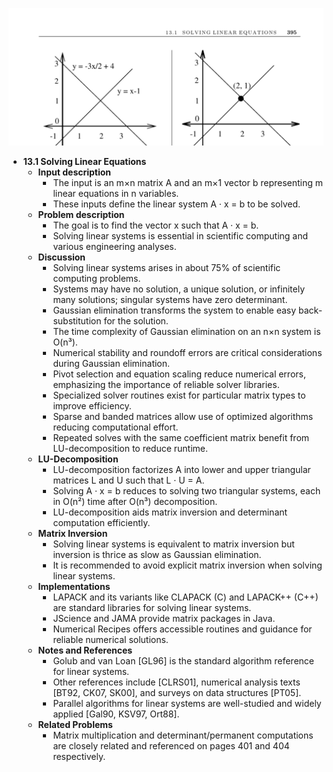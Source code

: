 ![ADM-ch13-linear-equations](ADM-ch13-linear-equations.best.png)

- **13.1 Solving Linear Equations**
  - **Input description**
    - The input is an m×n matrix A and an m×1 vector b representing m linear equations in n variables.
    - These inputs define the linear system A · x = b to be solved.
  - **Problem description**
    - The goal is to find the vector x such that A · x = b.
    - Solving linear systems is essential in scientific computing and various engineering analyses.
  - **Discussion**
    - Solving linear systems arises in about 75% of scientific computing problems.
    - Systems may have no solution, a unique solution, or infinitely many solutions; singular systems have zero determinant.
    - Gaussian elimination transforms the system to enable easy back-substitution for the solution.
    - The time complexity of Gaussian elimination on an n×n system is O(n³).
    - Numerical stability and roundoff errors are critical considerations during Gaussian elimination.
    - Pivot selection and equation scaling reduce numerical errors, emphasizing the importance of reliable solver libraries.
    - Specialized solver routines exist for particular matrix types to improve efficiency.
    - Sparse and banded matrices allow use of optimized algorithms reducing computational effort.
    - Repeated solves with the same coefficient matrix benefit from LU-decomposition to reduce runtime.
  - **LU-Decomposition**
    - LU-decomposition factorizes A into lower and upper triangular matrices L and U such that L · U = A.
    - Solving A · x = b reduces to solving two triangular systems, each in O(n²) time after O(n³) decomposition.
    - LU-decomposition aids matrix inversion and determinant computation efficiently.
  - **Matrix Inversion**
    - Solving linear systems is equivalent to matrix inversion but inversion is thrice as slow as Gaussian elimination.
    - It is recommended to avoid explicit matrix inversion when solving linear systems.
  - **Implementations**
    - LAPACK and its variants like CLAPACK (C) and LAPACK++ (C++) are standard libraries for solving linear systems.
    - JScience and JAMA provide matrix packages in Java.
    - Numerical Recipes offers accessible routines and guidance for reliable numerical solutions.
  - **Notes and References**
    - Golub and van Loan [GL96] is the standard algorithm reference for linear systems.
    - Other references include [CLRS01], numerical analysis texts [BT92, CK07, SK00], and surveys on data structures [PT05].
    - Parallel algorithms for linear systems are well-studied and widely applied [Gal90, KSV97, Ort88].
  - **Related Problems**
    - Matrix multiplication and determinant/permanent computations are closely related and referenced on pages 401 and 404 respectively.

